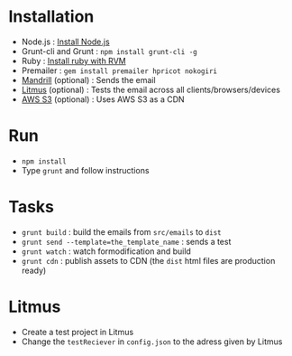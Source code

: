 Installation
============
- Node.js : [Install Node.js](https://github.com/joyent/node/wiki/Installing-Node.js-via-package-manager)
- Grunt-cli and Grunt : ```npm install grunt-cli -g```
- Ruby : [Install ruby with RVM](https://rvm.io/rvm/install)
- Premailer : ```gem install premailer hpricot nokogiri```
- [Mandrill](https://mandrillapp.com) (optional) : Sends the email
- [Litmus](https://litmus.com) (optional) : Tests the email across all clients/browsers/devices
- [AWS S3](http://aws.amazon.com/s3) (optional) : Uses AWS S3 as a CDN

Run
===
- ```npm install```
- Type ```grunt``` and follow instructions

Tasks
=====
- ```grunt build``` : build the emails from ```src/emails``` to ```dist```
- ```grunt send --template=the_template_name``` : sends a test
- ```grunt watch``` : watch formodification and build
- ```grunt cdn``` : publish assets to CDN (the ```dist``` html files are production ready)

Litmus
======
- Create a test project in Litmus
- Change the ```testReciever``` in ```config.json``` to the adress given by Litmus